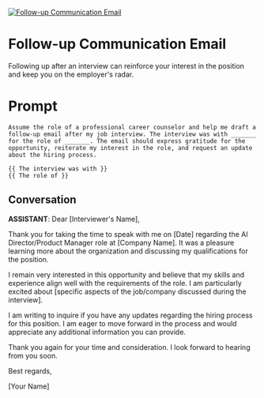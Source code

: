 
[![Follow-up Communication Email](https://flow-prompt-covers.s3.us-west-1.amazonaws.com/icon/abstract/abs_2.png)]()
# Follow-up Communication Email 
Following up after an interview can reinforce your interest in the position and keep you on the employer's radar. 

# Prompt

```
Assume the role of a professional career counselor and help me draft a follow-up email after my job interview. The interview was with _______ for the role of _______. The email should express gratitude for the opportunity, reiterate my interest in the role, and request an update about the hiring process.

{{ The interview was with }}
{{ The role of }}
```

## Conversation

**ASSISTANT**: Dear [Interviewer's Name],



Thank you for taking the time to speak with me on [Date] regarding the AI Director/Product Manager role at [Company Name]. It was a pleasure learning more about the organization and discussing my qualifications for the position.



I remain very interested in this opportunity and believe that my skills and experience align well with the requirements of the role. I am particularly excited about [specific aspects of the job/company discussed during the interview].



I am writing to inquire if you have any updates regarding the hiring process for this position. I am eager to move forward in the process and would appreciate any additional information you can provide.



Thank you again for your time and consideration. I look forward to hearing from you soon.



Best regards,

[Your Name]


